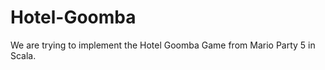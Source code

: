 Hotel-Goomba
============

We are trying to implement the Hotel Goomba Game from Mario Party 5 in Scala.
